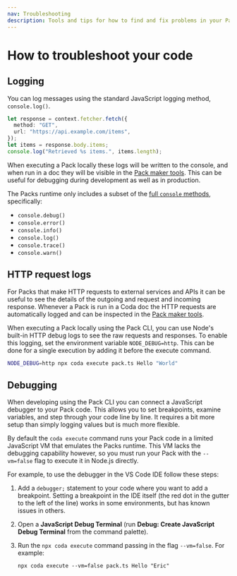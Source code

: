 ```yaml
---
nav: Troubleshooting
description: Tools and tips for how to find and fix problems in your Pack.
---
```


# How to troubleshoot your code

## Logging

You can log messages using the standard JavaScript logging method, `console.log()`.

```ts
let response = context.fetcher.fetch({
  method: "GET",
  url: "https://api.example.com/items",
});
let items = response.body.items;
console.log("Retrieved %s items.", items.length);
```

When executing a Pack locally these logs will be written to the console, and when run in a doc they will be visible in the [Pack maker tools][pmt]. This can be useful for debugging during development as well as in production.

The Packs runtime only includes a subset of the [full `console` methods][mdn_console], specifically:

- `console.debug()`
- `console.error()`
- `console.info()`
- `console.log()`
- `console.trace()`
- `console.warn()`


## HTTP request logs

For Packs that make HTTP requests to external services and APIs it can be useful to see the details of the outgoing and request and incoming response. Whenever a Pack is run in a Coda doc the HTTP requests are automatically logged and can be inspected in the [Pack maker tools][pmt_http].

When executing a Pack locally using the Pack CLI, you can use Node's built-in HTTP debug logs to see the raw requests and responses. To enable this logging, set the environment variable `NODE_DEBUG=http`. This can be done for a single execution by adding it before the execute command.

```sh
NODE_DEBUG=http npx coda execute pack.ts Hello "World"
```


## Debugging

When developing using the Pack CLI you can connect a JavaScript debugger to your Pack code. This allows you to set breakpoints, examine variables, and step through your code line by line. It requires a bit more setup than simply logging values but is much more flexible.

By default the `coda execute` command runs your Pack code in a limited JavaScript VM that emulates the Packs runtime. This VM lacks the debugging capability however, so you must run your Pack with the `--vm=false` flag to execute it in Node.js directly.

For example, to use the debugger in the VS Code IDE follow these steps:

1.  Add a `debugger;` statement to your code where you want to add a breakpoint. Setting a breakpoint in the IDE itself (the red dot in the gutter to the left of the line) works in some environments, but has known issues in others.
1.  Open a **JavaScript Debug Terminal** (run **Debug: Create JavaScript Debug Terminal** from the command palette).
1.  Run the `npx coda execute` command passing in the flag `--vm=false`. For example:

    ```npx coda execute --vm=false pack.ts Hello "Eric"```


[mdn_console]: https://developer.mozilla.org/en-US/docs/Web/API/console
[pmt]: pack-maker-tools.md
[pmt_http]: pack-maker-tools.md#http
